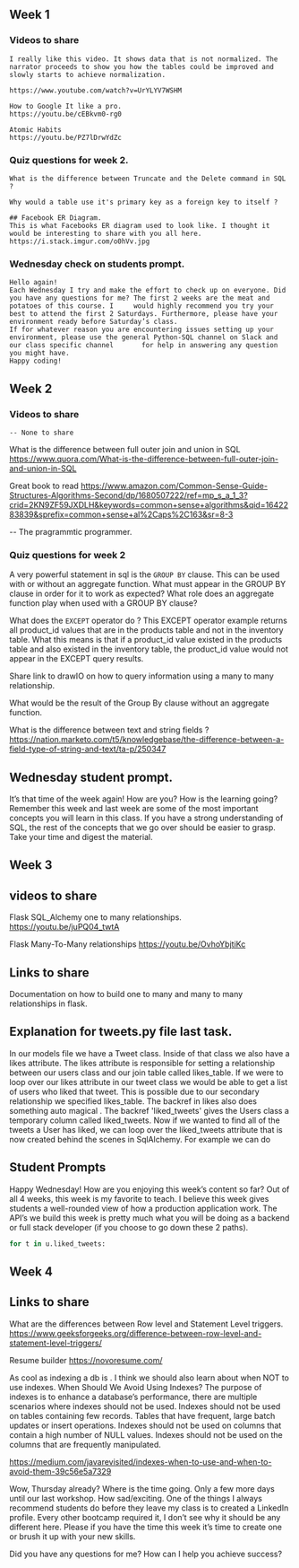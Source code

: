 ## Week 1
 ### Videos to share
    I really like this video. It shows data that is not normalized. The narrator proceeds to show you how the tables could be improved and slowly starts to achieve normalization. 

    https://www.youtube.com/watch?v=UrYLYV7WSHM

    How to Google It like a pro. 
    https://youtu.be/cEBkvm0-rg0

    Atomic Habits
    https://youtu.be/PZ7lDrwYdZc


  ### Quiz questions for week 2. 
    What is the difference between Truncate and the Delete command in SQL ?

    Why would a table use it's primary key as a foreign key to itself ?
    
    ## Facebook ER Diagram. 
    This is what Facebooks ER diagram used to look like. I thought it would be interesting to share with you all here. 
    https://i.stack.imgur.com/o0hVv.jpg
    
  ### Wednesday check on students prompt.
    Hello again! 
    Each Wednesday I try and make the effort to check up on everyone. Did you have any questions for me? The first 2 weeks are the meat and potatoes of this course. I     would highly recommend you try your best to attend the first 2 Saturdays. Furthermore, please have your environment ready before Saturday’s class. 
    If for whatever reason you are encountering issues setting up your environment, please use the general Python-SQL channel on Slack and our class specific channel       for help in answering any question you might have. 
    Happy coding!




## Week 2
 ### Videos to share
    -- None to share
 
 What is the difference between full outer join and union in SQL
 https://www.quora.com/What-is-the-difference-between-full-outer-join-and-union-in-SQL
 
 Great book to read 
 https://www.amazon.com/Common-Sense-Guide-Structures-Algorithms-Second/dp/1680507222/ref=mp_s_a_1_3?crid=2KN9ZF59JXDLH&keywords=common+sense+algorithms&qid=1642283839&sprefix=common+sense+al%2Caps%2C163&sr=8-3
 
 -- The pragrammtic programmer. 
 

 ### Quiz questions for week 2
 A very powerful statement in sql is the ```GROUP BY``` clause. This can be used with or without an aggregate function.
What must appear in the GROUP BY clause in order for it to work as expected? What role does an aggregate function play when used with a GROUP BY clause?

What does the ```EXCEPT``` operator do ?
This EXCEPT operator example returns all product_id values that are in the products table and not in the inventory table. What this means is that if a product_id value existed in the products table and also existed in the inventory table, the product_id value would not appear in the EXCEPT query results.

Share link to drawIO on how to query information using a many to many relationship. 

What would be the result of the Group By clause without an aggregate function. 
  
What is the difference between text and string fields ?
https://nation.marketo.com/t5/knowledgebase/the-difference-between-a-field-type-of-string-and-text/ta-p/250347

## Wednesday student prompt.
It’s that time of the week again! How are you? How is the learning going? Remember this week and last week are some of the most important concepts you will learn in this class. If you have a strong understanding of SQL, the rest of the concepts that we go over should be easier to grasp. Take your time and digest the material. 

## Week 3 
 ## videos to share
  Flask SQL_Alchemy one to many relationships. 
  https://youtu.be/juPQ04_twtA

  Flask Many-To-Many relationships
  https://youtu.be/OvhoYbjtiKc

## Links to share
  Documentation on how to build one to many and many to many relationships in flask. 
  
## Explanation for tweets.py file last task. 

In our models file we have a Tweet class. Inside of that class we also have a likes attribute. The likes attribute is responsible for setting a relationship between our users class and our join table called likes_table. If we were to loop over our likes attribute in our tweet class we would be able to get a list of users who liked that tweet. This is possible due to our secondary relationship we specified likes_table. The backref in likes also does something auto magical . The backref 'liked_tweets' gives the Users class a temporary column called liked_tweets. Now if we wanted to find all of the tweets a User has liked, we can loop over the liked_tweets attribute that is now created behind the scenes in SqlAlchemy. For example we can do 

## Student Prompts
Happy Wednesday! How are you enjoying this week’s content so far? 
Out of all 4 weeks, this week is my favorite to teach. I believe this week gives students a well-rounded view of how a production application work. The API’s we build this week is pretty much what you will be doing as a backend or full stack developer (if you choose to go down these 2 paths). 

```python
for t in u.liked_tweets:
```

  
## Week 4
 ## Links to share
 What are the differences between Row level and Statement Level triggers. 
 https://www.geeksforgeeks.org/difference-between-row-level-and-statement-level-triggers/

 Resume builder
 https://novoresume.com/

 As cool as indexing a db is . I think we should also learn about when NOT to use indexes.
 When Should We Avoid Using Indexes?
 The purpose of indexes is to enhance a database’s performance, there are multiple scenarios where indexes should not be used.
 Indexes should not be used on tables containing few records.
 Tables that have frequent, large batch updates or insert operations.
 Indexes should not be used on columns that contain a high number of NULL values.
 Indexes should not be used on the columns that are frequently manipulated. 
  
 https://medium.com/javarevisited/indexes-when-to-use-and-when-to-avoid-them-39c56e5a7329


Wow, Thursday already? Where is the time going. Only a few more days until our last workshop. How sad/exciting. One of the things I always recommend students do before they leave my class is to created a LinkedIn profile. Every other bootcamp required it, I don’t see why it should be any different here. Please if you have the time this week it’s time to create one or brush it up with your new skills. 

Did you have any questions for me? How can I help you achieve success? 

   

